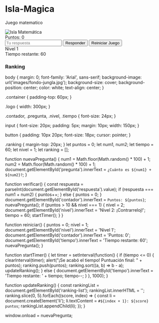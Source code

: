 # Isla-Magica
Juego matematico
<!DOCTYPE html>
<html lang="es">
<head>
  <meta charset="UTF-8">
  <meta name="viewport" content="width=device-width, initial-scale=1.0">
  <title>Isla Matemática</title>
  <link rel="stylesheet" href="style.css">
</head>
<body>
  <div class="container">
    <img src="images/logo-isla-matematica.png" alt="Isla Matemática" class="logo">
    <div id="contador" class="contador">Puntos: 0</div>
    <div id="pregunta" class="pregunta"></div>
    <input type="number" id="respuesta" placeholder="Tu respuesta">
    <button onclick="verificar()">Responder</button>
    <button onclick="reiniciar()">Reiniciar Juego</button>
    <div id="nivel" class="nivel">Nivel 1</div>
    <div id="tiempo" class="tiempo">Tiempo restante: 60</div>
    <div id="ranking" class="ranking">
      <h3>Ranking</h3>
      <ul id="ranking-list"></ul>
    </div>
  </div>
  <script src="script.js"></script>
</body>
</html>
body {
  margin: 0;
  font-family: 'Arial', sans-serif;
  background-image: url('images/fondo-jungla.jpg');
  background-size: cover;
  background-position: center;
  color: white;
  text-align: center;
}

.container {
  padding-top: 60px;
}

.logo {
  width: 300px;
}

.contador, .pregunta, .nivel, .tiempo {
  font-size: 24px;
}

input {
  font-size: 20px;
  padding: 5px;
  margin: 10px;
  width: 150px;
}

button {
  padding: 10px 20px;
  font-size: 18px;
  cursor: pointer;
}

.ranking {
  margin-top: 20px;
}
let puntos = 0;
let num1, num2;
let tiempo = 60;
let nivel = 1;
let ranking = [];

function nuevaPregunta() {
  num1 = Math.floor(Math.random() * 100) + 1;
  num2 = Math.floor(Math.random() * 100) + 1;
  document.getElementById('pregunta').innerText = `¿Cuánto es ${num1} + ${num2}?`;
}

function verificar() {
  const respuesta = parseInt(document.getElementById('respuesta').value);
  if (respuesta === num1 + num2) {
    puntos++;
  } else {
    puntos = 0;
  }
  document.getElementById('contador').innerText = `Puntos: ${puntos}`;
  nuevaPregunta();
  if (puntos > 10 && nivel === 1) {
    nivel = 2;
    document.getElementById('nivel').innerText = 'Nivel 2: ¡Contrarreloj!';
    tiempo = 60;
    startTimer();
  }
}

function reiniciar() {
  puntos = 0;
  nivel = 1;
  document.getElementById('nivel').innerText = 'Nivel 1';
  document.getElementById('contador').innerText = 'Puntos: 0';
  document.getElementById('tiempo').innerText = 'Tiempo restante: 60';
  nuevaPregunta();
}

function startTimer() {
  let timer = setInterval(function() {
    if (tiempo <= 0) {
      clearInterval(timer);
      alert("¡Se acabó el tiempo! Puntuación final: " + puntos);
      ranking.push(puntos);
      ranking.sort((a, b) => b - a);
      updateRanking();
    } else {
      document.getElementById('tiempo').innerText = 'Tiempo restante: ' + tiempo;
      tiempo--;
    }
  }, 1000);
}

function updateRanking() {
  const rankingList = document.getElementById('ranking-list');
  rankingList.innerHTML = '';
  ranking.slice(0, 5).forEach((score, index) => {
    const li = document.createElement('li');
    li.textContent = `#${index + 1}: ${score} puntos`;
    rankingList.appendChild(li);
  });
}

window.onload = nuevaPregunta;
